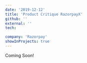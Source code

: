 ```yaml
---
date: '2019-12-12'
title: 'Product Critique RazorpayX'
github: ''
external: ''
tech:

company: 'Razorpay'
showInProjects: true
---
```


Coming Soon!